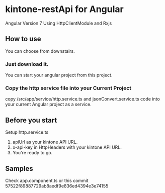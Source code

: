 # kintone-restApi for Angular

Angular Version 7
Using HttpClientModule and Rxjs

## How to use
You can choose from downstairs.

### Just download it.
You can start your angular project from this project.

### Copy the http service file into your Current Project
copy /src/app/service/http.service.ts and jsonConvert.service.ts code into your current Angular project as a service.

## Before you start 
Setup http.service.ts
1. apiUrl as your kintone API URL.
2. x-api-key in HttpHeaders with your kintone API URL.
3. You're ready to go.

## Samples
Check app.component.ts or this commit 57522f89887729ab8aedf9e836ed4394e3e74155

